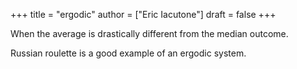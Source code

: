 +++
title = "ergodic"
author = ["Eric Iacutone"]
draft = false
+++

When the average is drastically different from the median outcome.

Russian roulette is a good example of an ergodic system.
